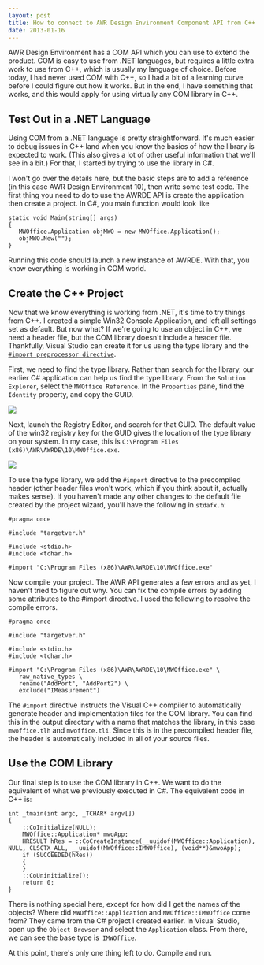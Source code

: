 ```yaml
---
layout: post
title: How to connect to AWR Design Environment Component API from C++
date: 2013-01-16
---
```


AWR Design Environment has a COM API which you can use to extend the product. COM is easy to use from .NET languages, but requires a little extra work to use from C++, which is usually my language of choice. Before today, I had never used COM with C++, so I had a bit of a learning curve before I could figure out how it works. But in the end, I have something that works, and this would apply for using virtually any COM library in C++.

## Test Out in a .NET Language

Using COM from a .NET language is pretty straightforward. It's much easier to debug issues in C++ land when you know the basics of how the library is expected to work. (This also gives a lot of other useful information that we'll see in a bit.) For that, I started by trying to use the library in C#.

I won't go over the details here, but the basic steps are to add a reference (in this case AWR Design Environment 10), then write some test code. The first thing you need to do to use the AWRDE API is create the application then create a project. In C#, you main function would look like

```
static void Main(string[] args)
{
   MWOffice.Application objMWO = new MWOffice.Application();
   objMWO.New("");
}
```

Running this code should launch a new instance of AWRDE. With that, you know everything is working in COM world.

## Create the C++ Project

Now that we know everything is working from .NET, it's time to try things from C++. I created a simple Win32 Console Application, and left all settings set as default. But now what? If we're going to use an object in C++, we need a header file, but the COM library doesn't include a header file. Thankfully, Visual Studio can create it for us using the type library and the [`#import preprocessor directive`](http://msdn.microsoft.com/en-us/library/8etzzkb6(v=vs.110).aspx).

First, we need to find the type library. Rather than search for the library, our earlier C# application can help us find the type library. From the `Solution Explorer`, select the `MWOffice Reference`. In the `Properties` pane, find the `Identity` property, and copy the GUID.

![](https://s3-us-west-2.amazonaws.com/ficksworkshop/media/blog/how-to-connect-to-awr-design-environment-component-api-from-c/tlb_guid.png)

Next, launch the Registry Editor, and search for that GUID. The default value of the win32 registry key for the GUID gives the location of the type library on your system. In my case, this is `C:\Program Files (x86)\AWR\AWRDE\10\MWOffice.exe`.

![](https://s3-us-west-2.amazonaws.com/ficksworkshop/media/blog/how-to-connect-to-awr-design-environment-component-api-from-c/tlb_location.png)

To use the type library, we add the `#import` directive to the precompiled header (other header files won't work, which if you think about it, actually makes sense). If you haven't made any other changes to the default file created by the project wizard, you'll have the following in `stdafx.h`:

```
#pragma once
 
#include "targetver.h"
 
#include <stdio.h>
#include <tchar.h>
 
#import "C:\Program Files (x86)\AWR\AWRDE\10\MWOffice.exe"
```

Now compile your project. The AWR API generates a few errors and as yet, I haven't tried to figure out why. You can fix the compile errors by adding some attributes to the #import directive. I used the following to resolve the compile errors.

```
#pragma once

#include "targetver.h"

#include <stdio.h>
#include <tchar.h>

#import "C:\Program Files (x86)\AWR\AWRDE\10\MWOffice.exe" \
   raw_native_types \
   rename("AddPort", "AddPort2") \
   exclude("IMeasurement")
```

The `#import` directive instructs the Visual C++ compiler to automatically generate header and implementation files for the COM library. You can find this in the output directory with a name that matches the library, in this case `mwoffice.tlh` and `mwoffice.tli`. Since this is in the precompiled header file, the header is automatically included in all of your source files.

## Use the COM Library

Our final step is to use the COM library in C++. We want to do the equivalent of what we previously executed in C#. The equivalent code in C++ is:

```
int _tmain(int argc, _TCHAR* argv[])
{
    ::CoInitialize(NULL);
    MWOffice::Application* mwoApp;
    HRESULT hRes = ::CoCreateInstance(__uuidof(MWOffice::Application), NULL, CLSCTX_ALL, __uuidof(MWOffice::IMWOffice), (void**)&mwoApp);
    if (SUCCEEDED(hRes))
    {
    }
    ::CoUninitialize();
    return 0;
}
```

There is nothing special here, except for how did I get the names of the objects? Where did `MWOffice::Application` and `MWOffice::IMWOffice` come from? They came from the C# project I created earlier. In Visual Studio, open up the `Object Browser` and select the `Application` class. From there, we can see the base type is` IMWOffice`.

[](https://s3-us-west-2.amazonaws.com/ficksworkshop/media/blog/how-to-connect-to-awr-design-environment-component-api-from-c/object_browser.png)

At this point, there's only one thing left to do. Compile and run.